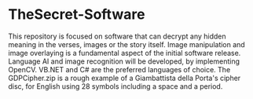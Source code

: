 # TheSecret-Software
This repository is focused on software that can decrypt any hidden meaning in the verses, images or the story itself. Image manipulation and image overlaying is a fundamental aspect of the initial software release. Language AI and image recognition will be developed, by implementing OpenCV. VB.NET and C# are the preferred languages of choice.
The GDPCipher.zip is a rough example of a Giambattista della Porta's cipher disc, for English using 28 symbols including a space and a period.


